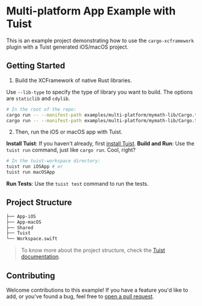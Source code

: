 # Multi-platform App Example with Tuist

This is an example project demonstrating how to use the `cargo-xcframework` plugin with a Tuist generated iOS/macOS project.

## Getting Started

1. Build the XCFramework of native Rust libraries.

Use `--lib-type` to specify the type of library you want to build. The options are `staticlib` and `cdylib`.

```bash
# In the root of the repo:
cargo run -- --manifest-path examples/multi-platform/mymath-lib/Cargo.toml --lib-type staticlib # or
cargo run -- --manifest-path examples/multi-platform/mymath-lib/Cargo.toml --lib-type cdylib
```

2. Then, run the iOS or macOS app with Tuist.

**Install Tuist**: If you haven't already, first [install Tuist](https://docs.tuist.io/guide/introduction/installation.html#installation).
**Build and Run**: Use the `tuist run` command, just like `cargo run`. Cool, right?

```bash
# In the tuist-workspace directory:
tuist run iOSApp # or
tuist run macOSApp
```

**Run Tests**: Use the `tuist test` command to run the tests.

## Project Structure

```sh
├── App-iOS
├── App-macOS
├── Shared
├── Tuist
└── Workspace.swift
```

> To know more about the project structure, check the [Tuist documentation](https://docs.tuist.io/guide/dependencies/dependencies.html#dependencies).

## Contributing

Welcome contributions to this example! If you have a feature you'd like to add, or you've found a bug, feel free to [open a pull request](https://github.com/human-solutions/xcframework/pulls).
